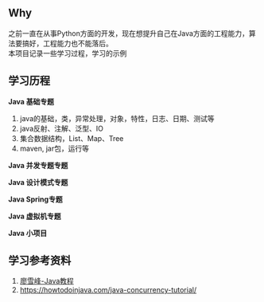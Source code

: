 ## Why   
之前一直在从事Python方面的开发，现在想提升自己在Java方面的工程能力，算法要搞好，工程能力也不能落后。   
本项目记录一些学习过程，学习的示例

## 学习历程
**Java 基础专题**   
1. java的基础，类，异常处理，对象，特性，日志、日期、测试等    
2. java反射、注解、泛型、IO   
3. 集合数据结构，List、Map、Tree      
3. maven, jar包，运行等    

**Java 并发专题专题**  
 
**Java 设计模式专题**   

**Java Spring专题**   

**Java 虚拟机专题**   

**Java 小项目**   


## 学习参考资料   
1. [廖雪峰-Java教程](https://www.liaoxuefeng.com/wiki/1252599548343744)   
2. https://howtodoinjava.com/java-concurrency-tutorial/
